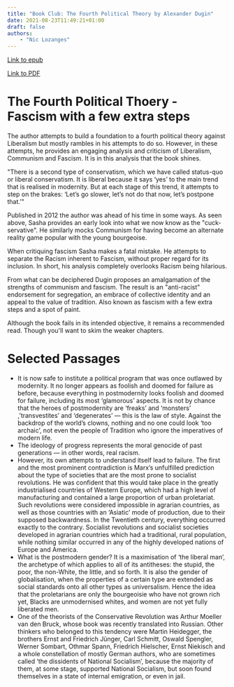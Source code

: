 ```yaml
---
title: "Book Club: The Fourth Political Theory by Alexander Dugin"
date: 2021-08-23T11:49:21+01:00
draft: false
authors:
    - "Nic Lozanges"
---
```


[Link to epub](/books/the_fourth_political_theory.epub)

[Link to PDF](/books/the_fourth_political_theory.pdf)

# The Fourth Political Thoery - Fascism with a few extra steps

The author attempts to build a foundation to a fourth political theory against Liberalism but mostly rambles in his attempts to do so. However, in these attempts, he provides an engaging analysis and criticism of Liberalism, Communism and Fascism. It is in this analysis that the book shines.

"There is a second type of conservatism, which we have called status-quo or liberal conservatism. It is liberal because it says ‘yes’ to the main trend that is realised in modernity. But at each stage of this trend, it attempts to step on the brakes: ‘Let’s go slower, let’s not do that now, let’s postpone that.’"

Published in 2012 the author was ahead of his time in some ways. As seen above, Sasha provides an early look into what we now know as the "cuck-servative". He similarly mocks Communism for having become an alternate reality game popular with the young bourgeoise.

When critiquing fascism Sasha makes a fatal mistake. He attempts to separate the Racism inherent to Fascism, without proper regard for its inclusion. In short, his analysis completely overlooks Racism being hilarious.

From what can be deciphered Dugin proposes an amalgamation of the strengths of communism and fascism. The result is an "anti-racist" endorsement for segregation, an embrace of collective identity and an appeal to the value of tradition. Also known as fascism with a few extra steps and a spot of paint.

Although the book fails in its intended objective, it remains a recommended read. Though you'll want to skim the weaker chapters.

# Selected Passages

* It is now safe to institute a political program that was once outlawed by modernity. It no longer appears as foolish and doomed for failure as before, because everything in postmodernity looks foolish and doomed for failure, including its most ‘glamorous’ aspects. It is not by chance that the heroes of postmodernity are ‘freaks’ and ‘monsters’ ,’transvestites’ and ‘degenerates’ — this is the law of style. Against the backdrop of the world’s clowns, nothing and no one could look ‘too archaic’, not even the people of Tradition who ignore the imperatives of modern life.
* The ideology of progress represents the moral genocide of past generations — in other words, real racism.
* However, its own attempts to understand itself lead to failure. The first and the most prominent contradiction is Marx’s unfulfilled prediction about the type of societies that are the most prone to socialist revolutions. He was confident that this would take place in the greatly industrialised countries of Western Europe, which had a high level of manufacturing and contained a large proportion of urban proletariat. Such revolutions were considered impossible in agrarian countries, as well as those countries with an ‘Asiatic’ mode of production, due to their supposed backwardness. In the Twentieth century, everything occurred exactly to the contrary. Socialist revolutions and socialist societies developed in agrarian countries which had a traditional, rural population, while nothing similar occurred in any of the highly developed nations of Europe and America.
* What is the postmodern gender? It is a maximisation of ‘the liberal man’, the archetype of which applies to all of its antitheses: the stupid, the poor, the non-White, the little, and so forth. It is also the gender of globalisation, when the properties of a certain type are extended as social standards onto all other types as universalism. Hence the idea that the proletarians are only the bourgeoisie who have not grown rich yet, Blacks are unmodernised whites, and women are not yet fully liberated men.
* One of the theorists of the Conservative Revolution was Arthur Moeller van den Bruck, whose book was recently translated into Russian. Other thinkers who belonged to this tendency were Martin Heidegger, the brothers Ernst and Friedrich Jünger, Carl Schmitt, Oswald Spengler, Werner Sombart, Othmar Spann, Friedrich Hielscher, Ernst Niekisch and a whole constellation of mostly German authors, who are sometimes called ‘the dissidents of National Socialism’, because the majority of them, at some stage, supported National Socialism, but soon found themselves in a state of internal emigration, or even in jail.